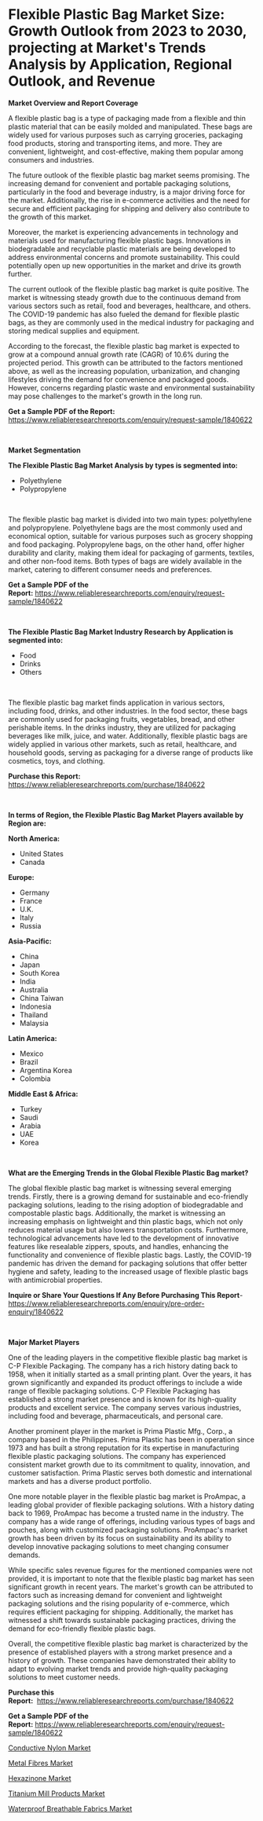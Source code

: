 <p><h1>Flexible Plastic Bag Market Size: Growth Outlook from 2023 to 2030, projecting at Market's Trends Analysis by Application, Regional Outlook, and Revenue</h1></p><p><strong>Market Overview and Report Coverage</strong></p>
<p><p>A flexible plastic bag is a type of packaging made from a flexible and thin plastic material that can be easily molded and manipulated. These bags are widely used for various purposes such as carrying groceries, packaging food products, storing and transporting items, and more. They are convenient, lightweight, and cost-effective, making them popular among consumers and industries.</p><p>The future outlook of the flexible plastic bag market seems promising. The increasing demand for convenient and portable packaging solutions, particularly in the food and beverage industry, is a major driving force for the market. Additionally, the rise in e-commerce activities and the need for secure and efficient packaging for shipping and delivery also contribute to the growth of this market.</p><p>Moreover, the market is experiencing advancements in technology and materials used for manufacturing flexible plastic bags. Innovations in biodegradable and recyclable plastic materials are being developed to address environmental concerns and promote sustainability. This could potentially open up new opportunities in the market and drive its growth further.</p><p>The current outlook of the flexible plastic bag market is quite positive. The market is witnessing steady growth due to the continuous demand from various sectors such as retail, food and beverages, healthcare, and others. The COVID-19 pandemic has also fueled the demand for flexible plastic bags, as they are commonly used in the medical industry for packaging and storing medical supplies and equipment.</p><p>According to the forecast, the flexible plastic bag market is expected to grow at a compound annual growth rate (CAGR) of 10.6% during the projected period. This growth can be attributed to the factors mentioned above, as well as the increasing population, urbanization, and changing lifestyles driving the demand for convenience and packaged goods. However, concerns regarding plastic waste and environmental sustainability may pose challenges to the market's growth in the long run.</p></p>
<p><strong>Get a Sample PDF of the Report:</strong> <a href="https://www.reliableresearchreports.com/enquiry/request-sample/1840622">https://www.reliableresearchreports.com/enquiry/request-sample/1840622</a></p>
<p>&nbsp;</p>
<p><strong>Market Segmentation</strong></p>
<p><strong>The Flexible Plastic Bag Market Analysis by types is segmented into:</strong></p>
<p><ul><li>Polyethylene</li><li>Polypropylene</li></ul></p>
<p>&nbsp;</p>
<p><p>The flexible plastic bag market is divided into two main types: polyethylene and polypropylene. Polyethylene bags are the most commonly used and economical option, suitable for various purposes such as grocery shopping and food packaging. Polypropylene bags, on the other hand, offer higher durability and clarity, making them ideal for packaging of garments, textiles, and other non-food items. Both types of bags are widely available in the market, catering to different consumer needs and preferences.</p></p>
<p><strong>Get a Sample PDF of the Report:</strong>&nbsp;<a href="https://www.reliableresearchreports.com/enquiry/request-sample/1840622">https://www.reliableresearchreports.com/enquiry/request-sample/1840622</a></p>
<p>&nbsp;</p>
<p><strong>The Flexible Plastic Bag Market Industry Research by Application is segmented into:</strong></p>
<p><ul><li>Food</li><li>Drinks</li><li>Others</li></ul></p>
<p>&nbsp;</p>
<p><p>The flexible plastic bag market finds application in various sectors, including food, drinks, and other industries. In the food sector, these bags are commonly used for packaging fruits, vegetables, bread, and other perishable items. In the drinks industry, they are utilized for packaging beverages like milk, juice, and water. Additionally, flexible plastic bags are widely applied in various other markets, such as retail, healthcare, and household goods, serving as packaging for a diverse range of products like cosmetics, toys, and clothing.</p></p>
<p><strong>Purchase this Report:</strong>&nbsp; <a href="https://www.reliableresearchreports.com/purchase/1840622">https://www.reliableresearchreports.com/purchase/1840622</a></p>
<p>&nbsp;</p>
<p><strong>In terms of Region, the Flexible Plastic Bag Market Players available by Region are:</strong></p>
<p>
    <p> <strong> North America: </strong>
        <ul>
            <li>United States</li>
            <li>Canada</li>
        </ul>
        </p> 
    <p> <strong> Europe: </strong>
        <ul>
            <li>Germany</li>
            <li>France</li>
            <li>U.K.</li>
            <li>Italy</li>
            <li>Russia</li>
        </ul>
        </p> 
    <p> <strong> Asia-Pacific: </strong>
        <ul>
            <li>China</li>
            <li>Japan</li>
            <li>South Korea</li>
            <li>India</li>
            <li>Australia</li>
            <li>China Taiwan</li>
            <li>Indonesia</li>
            <li>Thailand</li>
            <li>Malaysia</li>
        </ul>
        </p> 
    <p> <strong> Latin America: </strong>
        <ul>
            <li>Mexico</li>
            <li>Brazil</li>
            <li>Argentina Korea</li>
            <li>Colombia</li>
        </ul>
        </p> 
    <p> <strong> Middle East & Africa: </strong>
        <ul>
            <li>Turkey</li>
            <li>Saudi</li>
            <li>Arabia</li>
            <li>UAE</li>
            <li>Korea</li>
        </ul>
    </p>
    </p>
<p>&nbsp;</p>
<p><strong>What are the Emerging Trends in the Global Flexible Plastic Bag market?</strong></p>
<p><p>The global flexible plastic bag market is witnessing several emerging trends. Firstly, there is a growing demand for sustainable and eco-friendly packaging solutions, leading to the rising adoption of biodegradable and compostable plastic bags. Additionally, the market is witnessing an increasing emphasis on lightweight and thin plastic bags, which not only reduces material usage but also lowers transportation costs. Furthermore, technological advancements have led to the development of innovative features like resealable zippers, spouts, and handles, enhancing the functionality and convenience of flexible plastic bags. Lastly, the COVID-19 pandemic has driven the demand for packaging solutions that offer better hygiene and safety, leading to the increased usage of flexible plastic bags with antimicrobial properties.</p></p>
<p><strong>Inquire or Share Your Questions If Any Before Purchasing This Report</strong>- <a href="https://www.reliableresearchreports.com/enquiry/pre-order-enquiry/1840622">https://www.reliableresearchreports.com/enquiry/pre-order-enquiry/1840622</a></p>
<p>&nbsp;</p>
<p><strong>Major Market Players</strong></p>
<p><p>One of the leading players in the competitive flexible plastic bag market is C-P Flexible Packaging. The company has a rich history dating back to 1958, when it initially started as a small printing plant. Over the years, it has grown significantly and expanded its product offerings to include a wide range of flexible packaging solutions. C-P Flexible Packaging has established a strong market presence and is known for its high-quality products and excellent service. The company serves various industries, including food and beverage, pharmaceuticals, and personal care.</p><p>Another prominent player in the market is Prima Plastic Mfg., Corp., a company based in the Philippines. Prima Plastic has been in operation since 1973 and has built a strong reputation for its expertise in manufacturing flexible plastic packaging solutions. The company has experienced consistent market growth due to its commitment to quality, innovation, and customer satisfaction. Prima Plastic serves both domestic and international markets and has a diverse product portfolio.</p><p>One more notable player in the flexible plastic bag market is ProAmpac, a leading global provider of flexible packaging solutions. With a history dating back to 1969, ProAmpac has become a trusted name in the industry. The company has a wide range of offerings, including various types of bags and pouches, along with customized packaging solutions. ProAmpac's market growth has been driven by its focus on sustainability and its ability to develop innovative packaging solutions to meet changing consumer demands.</p><p>While specific sales revenue figures for the mentioned companies were not provided, it is important to note that the flexible plastic bag market has seen significant growth in recent years. The market's growth can be attributed to factors such as increasing demand for convenient and lightweight packaging solutions and the rising popularity of e-commerce, which requires efficient packaging for shipping. Additionally, the market has witnessed a shift towards sustainable packaging practices, driving the demand for eco-friendly flexible plastic bags.</p><p>Overall, the competitive flexible plastic bag market is characterized by the presence of established players with a strong market presence and a history of growth. These companies have demonstrated their ability to adapt to evolving market trends and provide high-quality packaging solutions to meet customer needs.</p></p>
<p><strong>Purchase this Report:</strong>&nbsp;&nbsp;<a href="https://www.reliableresearchreports.com/purchase/1840622">https://www.reliableresearchreports.com/purchase/1840622</a></p>
<p></p>
<p><strong>Get a Sample PDF of the Report:</strong>&nbsp;<a href="https://www.reliableresearchreports.com/enquiry/request-sample/1840622">https://www.reliableresearchreports.com/enquiry/request-sample/1840622</a></p>
<p><p><a href="https://github.com/lbird53714/Market-Research-Report-List-2/blob/main/conductive-nylon-market.md">Conductive Nylon Market</a></p><p><a href="https://github.com/pizolina/Market-Research-Report-List-2/blob/main/metal-fibres-market.md">Metal Fibres Market</a></p><p><a href="https://github.com/mabutironaldo/Market-Research-Report-List-2/blob/main/hexazinone-market.md">Hexazinone Market</a></p><p><a href="https://github.com/vimar16th/Market-Research-Report-List-2/blob/main/titanium-mill-products-market.md">Titanium Mill Products Market</a></p><p><a href="https://github.com/sofayahoo2023/Market-Research-Report-List-2/blob/main/waterproof-breathable-fabrics-market.md">Waterproof Breathable Fabrics Market</a></p></p>
